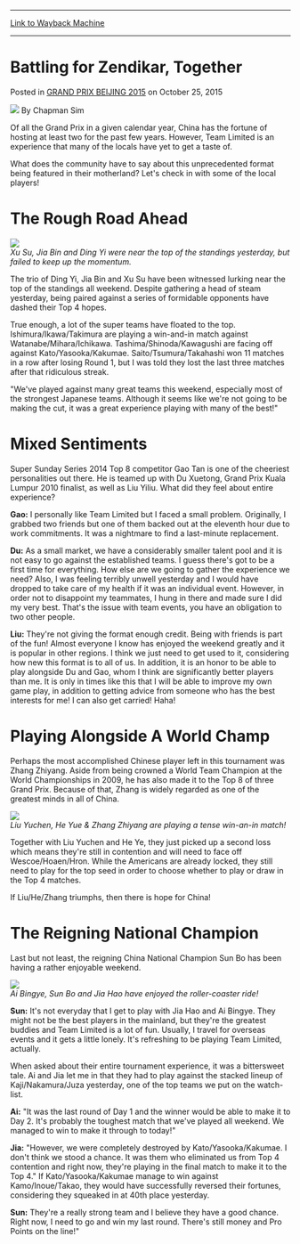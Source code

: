 
---
[Link to Wayback Machine](https://web.archive.org/web/20160406021834/http://magic.wizards.com/en/events/coverage/gpbej15/battling-zendikar-together-2015-10-25)

[_metadata_:author]:- "Chapman Sim"
[_metadata_:description]:- "Of all the Grand Prix in a given calendar year, China has the fortune of hosting at least two for the past few years. However, Team Limited is an experience that many of the locals have yet to get a taste of. What does the community have to say about this unprecedented format being featured in their motherland? Let's check in with some of the local players!"
[_metadata_:generator]:- "Drupal 7 (http://drupal.org)"
[_metadata_:node]:- "819901"
[_metadata_:publish_date]:- "2015-10-25"
[_metadata_:source]:- "div-main-content"
[_metadata_:title]:- "Battling for Zendikar, Together"
[_metadata_:wayback_capture_timestamp]:- "2016-04-06 02:18:34"
[_metadata_:wayback_raw_url]:- "https://web.archive.org/web/20160406021834id_/http://magic.wizards.com/en/events/coverage/gpbej15/battling-zendikar-together-2015-10-25"
[_metadata_:wayback_url]:- "http://magic.wizards.com/en/events/coverage/gpbej15/battling-zendikar-together-2015-10-25"
---


Battling for Zendikar, Together
===============================



 Posted in [GRAND PRIX BEIJING 2015](/en/events/coverage/gpbej15)
 on October 25, 2015 






![](https://media.magic.wizards.com/styles/auth_small/public/images/person/chapman.jpg)
By Chapman Sim











Of all the Grand Prix in a given calendar year, China has the fortune of hosting at least two for the past few years. However, Team Limited is an experience that many of the locals have yet to get a taste of.


What does the community have to say about this unprecedented format being featured in their motherland? Let's check in with some of the local players!


The Rough Road Ahead
====================


![](https://media.wizards.com/2015/events/gpbej15/DingJiaXu2.jpg)  
*Xu Su, Jia Bin and Ding Yi were near the top of the standings yesterday, but failed to keep up the momentum.*


The trio of Ding Yi, Jia Bin and Xu Su have been witnessed lurking near the top of the standings all weekend. Despite gathering a head of steam yesterday, being paired against a series of formidable opponents have dashed their Top 4 hopes.


True enough, a lot of the super teams have floated to the top. Ishimura/Ikawa/Takimura are playing a win-and-in match against Watanabe/Mihara/Ichikawa. Tashima/Shinoda/Kawagushi are facing off against Kato/Yasooka/Kakumae. Saito/Tsumura/Takahashi won 11 matches in a row after losing Round 1, but I was told they lost the last three matches after that ridiculous streak.


"We've played against many great teams this weekend, especially most of the strongest Japanese teams. Although it seems like we're not going to be making the cut, it was a great experience playing with many of the best!"


Mixed Sentiments
================


Super Sunday Series 2014 Top 8 competitor Gao Tan is one of the cheeriest personalities out there. He is teamed up with Du Xuetong, Grand Prix Kuala Lumpur 2010 finalist, as well as Liu Yiliu. What did they feel about entire experience?


**Gao:** I personally like Team Limited but I faced a small problem. Originally, I grabbed two friends but one of them backed out at the eleventh hour due to work commitments. It was a nightmare to find a last-minute replacement.


**Du:** As a small market, we have a considerably smaller talent pool and it is not easy to go against the established teams. I guess there's got to be a first time for everything. How else are we going to gather the experience we need? Also, I was feeling terribly unwell yesterday and I would have dropped to take care of my health if it was an individual event. However, in order not to disappoint my teammates, I hung in there and made sure I did my very best. That's the issue with team events, you have an obligation to two other people.


**Liu:** They're not giving the format enough credit. Being with friends is part of the fun! Almost everyone I know has enjoyed the weekend greatly and it is popular in other regions. I think we just need to get used to it, considering how new this format is to all of us. In addition, it is an honor to be able to play alongside Du and Gao, whom I think are significantly better players than me. It is only in times like this that I will be able to improve my own game play, in addition to getting advice from someone who has the best interests for me! I can also get carried! Haha!


Playing Alongside A World Champ
===============================


Perhaps the most accomplished Chinese player left in this tournament was Zhang Zhiyang. Aside from being crowned a World Team Champion at the World Championships in 2009, he has also made it to the Top 8 of three Grand Prix. Because of that, Zhang is widely regarded as one of the greatest minds in all of China.


![](https://media.wizards.com/2015/events/gpbej15/LiuHeZhang.jpg)  
*Liu Yuchen, He Yue & Zhang Zhiyang are playing a tense win-an-in match!*


Together with Liu Yuchen and He Ye, they just picked up a second loss which means they're still in contention and will need to face off Wescoe/Hoaen/Hron. While the Americans are already locked, they still need to play for the top seed in order to choose whether to play or draw in the Top 4 matches.


If Liu/He/Zhang triumphs, then there is hope for China!


The Reigning National Champion
==============================


Last but not least, the reigning China National Champion Sun Bo has been having a rather enjoyable weekend.


![](https://media.wizards.com/2015/events/gpbej15/JiaSunAi.jpg)  
*Ai Bingye, Sun Bo and Jia Hao have enjoyed the roller-coaster ride!*


**Sun:** It's not everyday that I get to play with Jia Hao and Ai Bingye. They might not be the best players in the mainland, but they're the greatest buddies and Team Limited is a lot of fun. Usually, I travel for overseas events and it gets a little lonely. It's refreshing to be playing Team Limited, actually.


When asked about their entire tournament experience, it was a bittersweet tale. Ai and Jia let me in that they had to play against the stacked lineup of Kaji/Nakamura/Juza yesterday, one of the top teams we put on the watch-list.


**Ai:** "It was the last round of Day 1 and the winner would be able to make it to Day 2. It's probably the toughest match that we've played all weekend. We managed to win to make it through to today!"


**Jia:** "However, we were completely destroyed by Kato/Yasooka/Kakumae. I don't think we stood a chance. It was them who eliminated us from Top 4 contention and right now, they're playing in the final match to make it to the Top 4." If Kato/Yasooka/Kakumae manage to win against Kamo/Inoue/Takao, they would have successfully reversed their fortunes, considering they squeaked in at 40th place yesterday.


**Sun:** They're a really strong team and I believe they have a good chance. Right now, I need to go and win my last round. There's still money and Pro Points on the line!"







